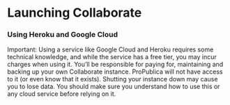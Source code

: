 # Launching Collaborate

### **Using Heroku and Google Cloud**

Important: Using a service like Google Cloud and Heroku requires some technical knowledge, and while the service has a free tier, you may incur charges when using it. You’ll be responsible for paying for, maintaining and backing up your own Collaborate instance. ProPublica will not have access to it \(or even know that it exists\). Shutting your instance down may cause you to lose data. You should make sure you understand how to use this or any cloud service before relying on it.  



